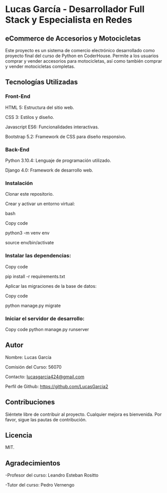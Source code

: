 # Lucas García - Desarrollador Full Stack y Especialista en Redes

## eCommerce de Accesorios y Motocicletas
Este proyecto es un sistema de comercio electrónico desarrollado como proyecto final del curso de Python en CoderHouse. Permite a los usuarios comprar y vender accesorios para motocicletas, así como también comprar y vender motocicletas completas.

## Tecnologías Utilizadas
### Front-End
HTML 5: Estructura del sitio web.

CSS 3: Estilos y diseño.

Javascript ES6: Funcionalidades interactivas.

Bootstrap 5.2: Framework de CSS para diseño responsivo.

### Back-End
Python 3.10.4: Lenguaje de programación utilizado.

Django 4.0: Framework de desarrollo web.

### Instalación
Clonar este repositorio.

Crear y activar un entorno virtual:

bash

Copy code

python3 -m venv env

source env/bin/activate

### Instalar las dependencias:
Copy code

pip install -r requirements.txt

Aplicar las migraciones de la base de datos:

Copy code

python manage.py migrate

### Iniciar el servidor de desarrollo:
Copy code
python manage.py runserver

## Autor
Nombre: Lucas García

Comisión del Curso: 56070

Contacto: lucasgarcia424@gmail.com

Perfil de Github: https://github.com/LucasGarcia2

## Contribuciones
Siéntete libre de contribuir al proyecto. Cualquier mejora es bienvenida. Por favor, sigue las pautas de contribución.

## Licencia
MIT.

## Agradecimientos
-Profesor del curso: Leandro Esteban Rositto

-Tutor del curso: Pedro Vernengo

